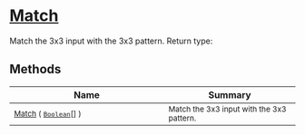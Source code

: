 # [Match](./PatternMatching3x3-100664165.md)

Match the 3x3 input with the 3x3 pattern.
Return type:
## Methods

| Name | Summary | 
| --- | --- | 
| <sub>[Match](./PatternMatching3x3-100664165.md) ( [`Boolean`](https://docs.microsoft.com/en-us/dotnet/api/System.Boolean)[] )</sub><img width=200/>| <sub>Match the 3x3 input with the 3x3 pattern.</sub>| <br>


